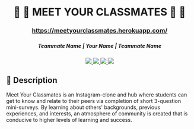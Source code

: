 <div align="center">

# <h1>:school_satchel: :school: MEET YOUR CLASSMATES :school: :school_satchel: </h1>

### <h3>https://meetyourclassmates.herokuapp.com/</h3>

##### <h5>Teammate Name | Your Name | Teammate Name </h5>

 <a href="https://yourportfoliolink.com" target="_blank">
    <img src="https://img.shields.io/badge/-Portfolio:_user.github.io-darkgreen?style=flat&logo=medium"

 </a>
    
 <a href="https://www.linkedin.com/in/user/" target="_blank">
      <img src="https://img.shields.io/badge/-linkedin.com/in/user-blue?style=flat&logo=Linkedin&logoColor=white">
 </a> 
    
 <a href="mailto:user@gmail.com" target="_blank">
    <img src="https://img.shields.io/badge/-user@gmail.com-c14438?style=flat&logo=Gmail&logoColor=white">
 </a>
    
 <a href="https://medium.com/@user">
    <img src="https://img.shields.io/badge/-medium.com/@user-black?style=flat&logo=medium">
 </a>

 </div>

## :pencil: Description

Meet Your Classmates is an Instagram-clone and hub where students can get to know and relate to their peers via completion of short 3-question mini-surveys. By learning about others' backgrounds, previous experiences, and interests, an atmosphere of community is created that is conducive to higher levels of learning and success.
